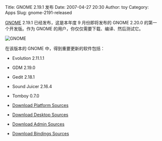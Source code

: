 Title: GNOME 2.19.1 发布
Date: 2007-04-27 20:30
Author: toy
Category: Apps
Slug: gnome-2191-released

[GNOME](http://www.gnome.org/) 2.19.1 已经发布，这是本年度 9
月份即将发布的 GNOME 2.20.0 的第一个开发版。作为 GNOME
的用户，你仅仅需要下载、编译、然后测试它。

![GNOME](http://i.linuxtoy.org/i/2007/04/gnome.gif)

在该版本的 GNOME 中，得到重要更新的软件包括：

-   Evolution 2.11.1.1
-   GDM 2.19.0
-   Gedit 2.18.1
-   Sound Juicer 2.16.4
-   Tomboy 0.7.0

- [Download Platform
Sources](http://download.gnome.org/platform/2.19/2.19.1/)  
- [Download Desktop
Sources](http://ftp.gnome.org/pub/GNOME/desktop/2.19/2.19.1/)  
- [Download Admin
Sources](http://download.gnome.org/admin/2.19/2.19.1/)  
- [Download Bindings
Sources](http://download.gnome.org/bindings/2.19/2.19.1/)
